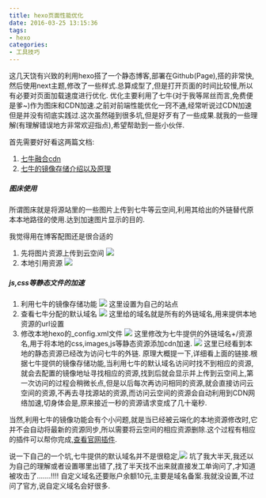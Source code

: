 ```yaml
---
title: hexo页面性能优化
date: 2016-03-25 13:15:36
tags:
- hexo
categories:
- 工具技巧
---
```

这几天饶有兴致的利用hexo搭了一个静态博客,部署在Github(Page),搭的非常快,然后使用next主题,修改了一些样式.总算成型了,但是打开页面的时间比较慢,所以有必要对页面加载速度进行优化.
优化主要利用了七牛(对于我等屌丝而言,免费便是爹~)作为图床和CDN加速.之前对前端性能优化一窍不通,经常听说过CDN加速但是并没有彻底实践过.这次虽然碰到很多坑,但是好歹有了一些成果.就我的一些理解(有理解错误地方非常欢迎指点),希望帮助到一些小伙伴.
<!-- more -->
首先需要好好看这两篇文档:
1. [七牛融合cdn](https://support.qiniu.com/hc/kb/article/142568/)
2. [七牛的镜像存储介绍以及原理](http://blog.wpjam.com/m/qiniu-image-storage/)

##### 图床使用
所谓图床就是将源站里的一些图片上传到七牛等云空间,利用其给出的外链替代原本本地路径的使用.达到加速图片显示的目的.

我觉得用在博客配图还是很合适的
1.	先将图片资源上传到云空间
![](http://7xs8pt.com1.z0.glb.clouddn.com/hexo%E9%A1%B5%E9%9D%A2%E6%80%A7%E8%83%BD%E4%BC%98%E5%8C%966.png)
2.	本地引用资源
![](http://7xs8pt.com1.z0.glb.clouddn.com/hexo%E9%A1%B5%E9%9D%A2%E6%80%A7%E8%83%BD%E4%BC%98%E5%8C%967.png)

##### js,css等静态文件的加速
1.	利用七牛的镜像存储功能
![](http://7xs8pt.com1.z0.glb.clouddn.com/hexo%E9%A1%B5%E9%9D%A2%E6%80%A7%E8%83%BD%E4%BC%98%E5%8C%961.png)
这里设置为自己的站点
2.  查看七牛分配的默认域名
![](http://7xs8pt.com1.z0.glb.clouddn.com/hexo%E9%A1%B5%E9%9D%A2%E6%80%A7%E8%83%BD%E4%BC%98%E5%8C%962.png)
这里给的域名就是所有的外链域名,用来提供本地资源的url设置
3.	修改本地hexo的_config.xml文件
![](http://7xs8pt.com1.z0.glb.clouddn.com/hexo%E9%A1%B5%E9%9D%A2%E6%80%A7%E8%83%BD%E4%BC%98%E5%8C%963.png)
这里修改为七牛提供的外链域名+/资源名,用于将本地的css,images,js等静态资源添加cdn加速.
![](http://7xs8pt.com1.z0.glb.clouddn.com/hexo%E9%A1%B5%E9%9D%A2%E6%80%A7%E8%83%BD%E4%BC%98%E5%8C%964.png)
这里已经看到本地的静态资源已经改为访问七牛的外链.
原理大概提一下,详细看上面的链接.根据七牛提供的镜像存储功能,当利用七牛的默认域名访问时找不到相应的资源,就会去配置的镜像地址寻找相应的资源,找到后就会显示并上传到云空间上,第一次访问的过程会稍微长点,但是以后每次再访问相同的资源,就会直接访问云空间的资源,不再去寻找源站的资源,而访问云空间的资源会自动利用到CDN网络加速,切身体会是,原来接近一秒的资源请求变成了几十毫秒.

当然,利用七牛的镜像功能会有个小问题,就是当已经被云端化的本地资源修改时,它并不会自动将最新的资源同步,所以需要将云空间的相应资源删除.这个过程有相应的插件可以帮你完成,[查看官网插件](http://developer.qiniu.com/resource/community.html#plugin).

说一下自己的一个坑,七牛提供的默认域名并不是很稳定,![](http://7xs8pt.com1.z0.glb.clouddn.com/hexo%E9%A1%B5%E9%9D%A2%E6%80%A7%E8%83%BD%E4%BC%98%E5%8C%965.png)
坑了我大半天,我还以为自己的理解或者设置哪里出错了,找了半天找不出来就直接发工单询问了,才知道被攻击了.......!!!!
自定义域名还要账户余额10元,主要是域名备案.我就没设置,不过问了官方,说自定义域名会好很多.

